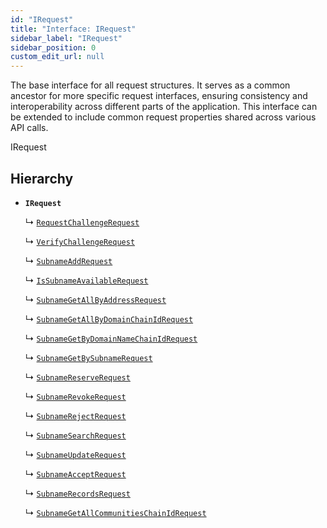 ```yaml
---
id: "IRequest"
title: "Interface: IRequest"
sidebar_label: "IRequest"
sidebar_position: 0
custom_edit_url: null
---
```


The base interface for all request structures. 
It serves as a common ancestor for more specific request interfaces, 
ensuring consistency and interoperability across different parts of the application.
This interface can be extended to include common request properties shared across various API calls.

 IRequest

## Hierarchy

- **`IRequest`**

  ↳ [`RequestChallengeRequest`](RequestChallengeRequest.md)

  ↳ [`VerifyChallengeRequest`](VerifyChallengeRequest.md)

  ↳ [`SubnameAddRequest`](SubnameAddRequest.md)

  ↳ [`IsSubnameAvailableRequest`](IsSubnameAvailableRequest.md)

  ↳ [`SubnameGetAllByAddressRequest`](SubnameGetAllByAddressRequest.md)

  ↳ [`SubnameGetAllByDomainChainIdRequest`](SubnameGetAllByDomainChainIdRequest.md)

  ↳ [`SubnameGetByDomainNameChainIdRequest`](SubnameGetByDomainNameChainIdRequest.md)

  ↳ [`SubnameGetBySubnameRequest`](SubnameGetBySubnameRequest.md)

  ↳ [`SubnameReserveRequest`](SubnameReserveRequest.md)

  ↳ [`SubnameRevokeRequest`](SubnameRevokeRequest.md)

  ↳ [`SubnameRejectRequest`](SubnameRejectRequest.md)

  ↳ [`SubnameSearchRequest`](SubnameSearchRequest.md)

  ↳ [`SubnameUpdateRequest`](SubnameUpdateRequest.md)

  ↳ [`SubnameAcceptRequest`](SubnameAcceptRequest.md)

  ↳ [`SubnameRecordsRequest`](SubnameRecordsRequest.md)

  ↳ [`SubnameGetAllCommunitiesChainIdRequest`](SubnameGetAllCommunitiesChainIdRequest.md)
